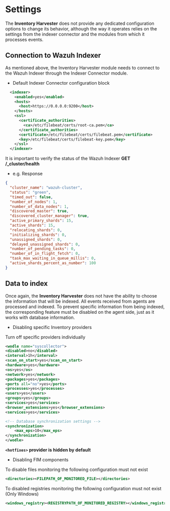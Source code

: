 # Settings

The **Inventory Harvester** does not provide any dedicated configuration options to change its behavior, although the way it operates relies on the settings from the indexer connector and the modules from which it processes events.

## Connection to Wazuh Indexer

As mentioned above, the Inventory Harvester module needs to connect to the Wazuh Indexer through the Indexer Connector module.

- Default Indexer Connector configuration block
```xml
  <indexer>
    <enabled>yes</enabled>
    <hosts>
      <host>https://0.0.0.0:9200</host>
    </hosts>
    <ssl>
      <certificate_authorities>
        <ca>/etc/filebeat/certs/root-ca.pem</ca>
      </certificate_authorities>
      <certificate>/etc/filebeat/certs/filebeat.pem</certificate>
      <key>/etc/filebeat/certs/filebeat-key.pem</key>
    </ssl>
  </indexer>
```

It is important to verify the status of the Wazuh Indexer **GET /_cluster/health**

- e.g. Response
```json
{
  "cluster_name": "wazuh-cluster",
  "status": "green",
  "timed_out": false,
  "number_of_nodes": 1,
  "number_of_data_nodes": 1,
  "discovered_master": true,
  "discovered_cluster_manager": true,
  "active_primary_shards": 15,
  "active_shards": 15,
  "relocating_shards": 0,
  "initializing_shards": 0,
  "unassigned_shards": 0,
  "delayed_unassigned_shards": 0,
  "number_of_pending_tasks": 0,
  "number_of_in_flight_fetch": 0,
  "task_max_waiting_in_queue_millis": 0,
  "active_shards_percent_as_number": 100
}
```

## Data to index

Once again, the **Inventory Harvester** does not have the ability to choose the information that will be indexed. All events received from agents are processed and indexed. To prevent specific information from being indexed, the corresponding feature must be disabled on the agent side, just as it works with database information.

- Disabling specific Inventory providers

Turn off specific providers individually
```xml
<wodle name="syscollector">
<disabled>no</disabled>
<interval>1h</interval>
<scan_on_start>yes</scan_on_start>
<hardware>yes</hardware>
<os>yes</os>
<network>yes</network>
<packages>yes</packages>
<ports all="no">yes</ports>
<processes>yes</processes>
<users>yes</users>
<groups>yes</groups>
<services>yes</services>
<browser_extensions>yes</browser_extensions>
<services>yes</services>

<!-- Database synchronization settings -->
<synchronization>
    <max_eps>10</max_eps>
</synchronization>
</wodle>
```
**`<hotfixes>` provider is hidden by default**

- Disabling FIM components

To disable files monitoring the following configuration must not exist
```xml
<directories><FILEPATH_OF_MONITORED_FILE></directories>
```

To disabled registries monitoring the following configuration must not exist (Only Windows)
```xml
<windows_registry><REGISTRYPATH_OF_MONITORED_REGISTRY></windows_registry>
```
